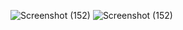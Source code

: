 ![Screenshot (152)](https://github.com/KeeluSindhu/webpage-for-sports/assets/152489773/fcada3b4-6888-4751-b0c3-2e6b69369ec8)
![Screenshot (152)](https://github.com/KeeluSindhu/webpage-for-sports/assets/152489773/5bff5934-ef30-4ff2-b030-ed771108ad18)
